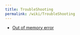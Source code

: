 ```yaml
---
title: TroubleShooting
permalink: /wiki/TroubleShooting
---
```


-   [Out of memory error](/wiki/OutOfmemory)

